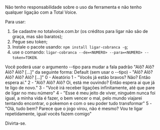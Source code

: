Não tenho responsabilidade sobre o uso da ferramenta e não tenho qualquer ligação com a Total Voice.

Para usar:

1. Se cadastre no totalvoice.com.br (os créditos para ligar não são de graça, mas são baratos);
2. Pegue seu token;
3. Instale o pacote usando: `npm install ligar-cobranca -g`;
4. use o comando: `ligar-cobranca --de=<NUMERO> --para=<NUMERO> --token=TOKEN`.

Você poderá usar o argumento --tipo para mudar a fala padrão "Alô? Alô? Alô? Alô? [...]" da seguinte forma:
Default (sem usar o --tipo) - "Alô? Alô? Alô? Alô? Alô? [...]"
0 - Aleatório
1 - "Vocês já estão bravos? Não? Então espera ai."
2 - "Alô? Alô? Alô? Oi, está me ouvindo? Então espera ai que já te ligo de novo."
3 - "Você irá receber ligações infinitamente, até que pare de ligar no meu número"
4 - "Esse é meu jeito de viver, ninguém nunca foi igual, a minha vida é fazer, o bem vencer o mal, pelo mundo viajarei tentando encontrar, o pokemon e com o seu poder tudo transformar"
5 - "Olá, tudo bem? Parece que o jogo virou, não é mesmo? Vou te ligar repetidamente, igual vocês fazem comigo"

Divirta-se.
